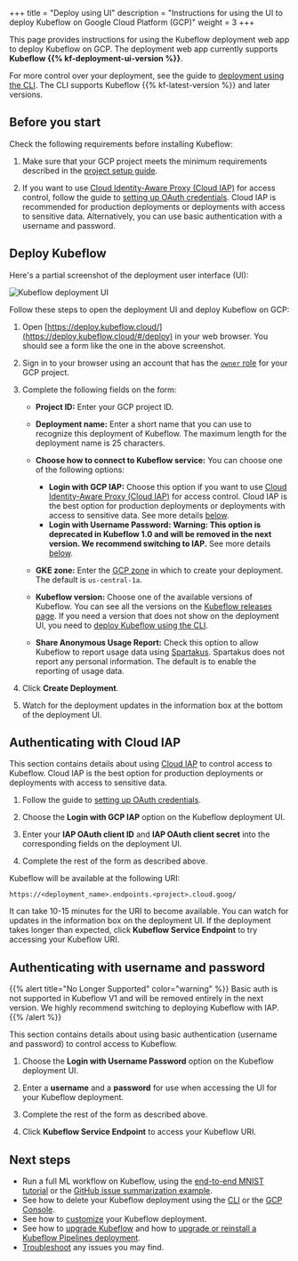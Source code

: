 +++
title = "Deploy using UI"
description = "Instructions for using the UI to deploy Kubeflow on Google Cloud Platform (GCP)"
weight = 3
+++

This page provides instructions for using the Kubeflow deployment web app to
deploy Kubeflow on GCP. The deployment web app currently supports
**Kubeflow {{% kf-deployment-ui-version %}}**.

For more control over your deployment, see the guide to 
[deployment using the CLI](/docs/gke/deploy/deploy-cli).
The CLI supports Kubeflow {{% kf-latest-version %}} and later versions.

## Before you start

Check the following requirements before installing Kubeflow:

1. Make sure that your GCP project meets the minimum requirements
  described in the [project setup guide](/docs/gke/deploy/project-setup/).

1. If you want to use [Cloud Identity-Aware Proxy (Cloud 
  IAP)](https://cloud.google.com/iap/docs/) for access control, follow the guide
  to [setting up OAuth credentials](/docs/gke/deploy/oauth-setup/). 
  Cloud IAP is recommended for production deployments or deployments with 
  access to sensitive data. Alternatively, you can use basic authentication 
  with a username and password.

## Deploy Kubeflow

Here's a partial screenshot of the deployment user interface (UI):

<img src="/docs/images/kubeflow-deployment.png" 
  alt="Kubeflow deployment UI"
  class="mt-3 mb-3 border border-info rounded">

Follow these steps to open the deployment UI and deploy Kubeflow on GCP:

1. Open [https://deploy.kubeflow.cloud/](https://deploy.kubeflow.cloud/#/deploy)
  in your web browser. You should see a form like the one in the above
  screenshot.
1. Sign in to your browser using an account that has the 
  [`owner` role](https://cloud.google.com/iam/docs/understanding-roles) 
  for your GCP project.
1. Complete the following fields on the form:

    * **Project ID:** Enter your GCP project ID.
    * **Deployment name:** Enter a short name that you can use to recognize this 
      deployment of Kubeflow.
      The maximum length for the deployment name is 25 characters.
    * **Choose how to connect to Kubeflow service:** You can choose one of the
      following options:

      * **Login with GCP IAP:** Choose this option if you want to use [Cloud 
        Identity-Aware Proxy (Cloud
        IAP)](https://cloud.google.com/iap/docs/) for access control.
        Cloud IAP is the best option for production deployments or deployments 
        with access to sensitive data. See more details [below](#cloud-iap).
      * **Login with Username Password:** **Warning: This option is deprecated in Kubeflow 1.0 and
        will be removed in the next version. We recommend switching to IAP.**
        See more details [below](#basic-auth).

    * **GKE zone:** Enter the 
      [GCP zone](https://cloud.google.com/compute/docs/regions-zones/) in which 
      to create your deployment. The default is `us-central-1a`.
    * **Kubeflow version:** Choose one of the available versions of Kubeflow.
      You can see all the versions on the 
      [Kubeflow releases page](https://github.com/kubeflow/kfctl/releases/).
      If you need a version that does not show on the deployment UI, you need to
      [deploy Kubeflow using the CLI](/docs/gke/deploy/deploy-cli).
    * **Share Anonymous Usage Report:** Check this option to allow Kubeflow to
      report usage data using [Spartakus](https://github.com/kubernetes-incubator/spartakus). Spartakus does not report any personal information. The 
      default is to enable the reporting of usage data.

1. Click **Create Deployment**.

1. Watch for the deployment updates in the information box at the bottom of the 
  deployment UI.

<a id="cloud-iap"></a>
## Authenticating with Cloud IAP

This section contains details about using [Cloud 
IAP](https://cloud.google.com/iap/docs/) to control access to Kubeflow. 
Cloud IAP is the best option for production deployments or deployments with 
access to sensitive data.

1. Follow the guide to [setting up OAuth 
  credentials](/docs/gke/deploy/oauth-setup/).

1. Choose the **Login with GCP IAP** option on the Kubeflow deployment UI.

1. Enter your **IAP OAuth client ID** and **IAP OAuth client secret** into the
  corresponding fields on the deployment UI.

1. Complete the rest of the form as described above.

Kubeflow will be available at the following URI:

```
https://<deployment_name>.endpoints.<project>.cloud.goog/
```

It can take 10-15 minutes for the URI to become available. You can watch
for updates in the information box on the deployment UI. If the deployment
takes longer than expected, click **Kubeflow Service Endpoint** to try
accessing your Kubeflow URI.

<a id="basic-auth"></a>
## Authenticating with username and password

{{% alert title="No Longer Supported" color="warning" %}}
Basic auth is not supported in Kubeflow V1 and will be removed entirely in the
next version. We highly recommend switching to deploying Kubeflow with IAP.
{{% /alert %}}

This section contains details about using basic authentication (username and
password) to control access to Kubeflow. 

1. Choose the **Login with Username Password** option on the Kubeflow deployment
   UI.

1. Enter a **username** and a **password** for use when accessing the UI for
  your Kubeflow deployment.

1. Complete the rest of the form as described above.

1. Click **Kubeflow Service Endpoint** to access your Kubeflow URI.

## Next steps

* Run a full ML workflow on Kubeflow, using the
  [end-to-end MNIST tutorial](/docs/gke/gcp-e2e/) or the
  [GitHub issue summarization 
  example](https://github.com/kubeflow/examples/tree/master/github_issue_summarization).
* See how to delete your Kubeflow deployment using the 
  [CLI](/docs/gke/deploy/delete-cli) 
  or the [GCP Console](/docs/gke/deploy/delete-ui).
* See how to [customize](/docs/gke/customizing-gke) your Kubeflow 
  deployment.
* See how to [upgrade Kubeflow](/docs/upgrading/upgrade/) and how to 
  [upgrade or reinstall a Kubeflow Pipelines 
  deployment](/docs/pipelines/upgrade/).
* [Troubleshoot](/docs/gke/troubleshooting-gke) any issues you may
  find.
